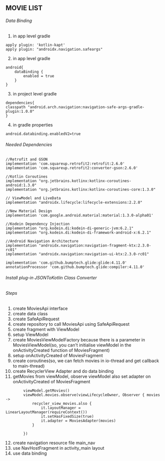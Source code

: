 ## MOVIE LIST

###### Data Binding

1. in app level gradle
```
apply plugin: 'kotlin-kapt'
apply plugin: "androidx.navigation.safeargs"
```

2. in app level gradle
```
android{
    dataBinding {
        enabled = true
    }
}
```

3. in project level gradle
```
dependencies{
classpath "android.arch.navigation:navigation-safe-args-gradle-plugin:1.0.0"
}
```

4. in gradle properties
```
android.databinding.enabledV2=true
```

###### Needed Dependencies

```
//Retrofit and GSON
implementation 'com.squareup.retrofit2:retrofit:2.6.0'
implementation 'com.squareup.retrofit2:converter-gson:2.6.0'

//Kotlin Coroutines
implementation "org.jetbrains.kotlinx:kotlinx-coroutines-android:1.3.0"
implementation "org.jetbrains.kotlinx:kotlinx-coroutines-core:1.3.0"

// ViewModel and LiveData
implementation "androidx.lifecycle:lifecycle-extensions:2.2.0"

//New Material Design
implementation 'com.google.android.material:material:1.3.0-alpha01'

//Kodein Dependency Injection
implementation "org.kodein.di:kodein-di-generic-jvm:6.2.1"
implementation "org.kodein.di:kodein-di-framework-android-x:6.2.1"

//Android Navigation Architecture
implementation "androidx.navigation:navigation-fragment-ktx:2.3.0-rc01"
implementation "androidx.navigation:navigation-ui-ktx:2.3.0-rc01"

implementation 'com.github.bumptech.glide:glide:4.11.0'
annotationProcessor 'com.github.bumptech.glide:compiler:4.11.0'
```

###### Install plug-in JSONToKotlin Class Converter

###### Steps

1. create MoviesApi interface
2. create data class
3. create SafeApiRequest
4. create repository to call MoviesApi using SafeApiRequest
5. create fragment with ViewModel
6. setup ViewModel
7. create MoviesViewModelFactory because there is a parameter in MoviesViewModel(so, you can't initialise viewModel in the onActivityCreated function of MoviesFragment)
8. setup onActivityCreated of MoviesFragment
9. create coroutines(so, we can fetch movies in io-thread and get callback to main-thread)
10. create RecyclerView Adapter and do data binding
11. getMovies from viewModel, observe viewModel also set adapter on onActivityCreated of MoviesFragment
```
        viewModel.getMovies()
        viewModel.movies.observe(viewLifecycleOwner, Observer { movies ->
            recycler_view_movies.also {
                it.layoutManager = LinearLayoutManager(requireContext())
                it.setHasFixedSize(true)
                it.adapter = MoviesAdapter(movies)
            }

        })
```
12. create navigation resource file main_nav
13. use NavHostFragment in activity_main layout
14. use data binding
